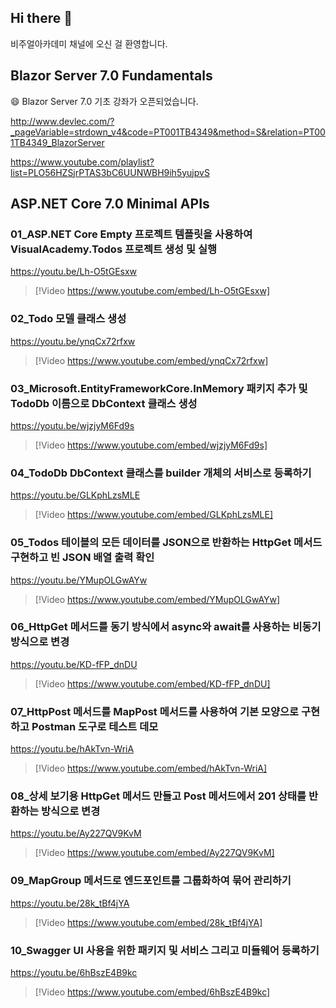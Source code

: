 ## Hi there 👋

비주얼아카데미 채널에 오신 걸 환영합니다.

## Blazor Server 7.0 Fundamentals 

😄 Blazor Server 7.0 기초 강좌가 오픈되었습니다.

http://www.devlec.com/?_pageVariable=strdown_v4&code=PT001TB4349&method=S&relation=PT001TB4349_BlazorServer

https://www.youtube.com/playlist?list=PLO56HZSjrPTAS3bC6UUNWBH9ih5yujpvS


<!--
**VisualAcademy/VisualAcademy** is a ✨ _special_ ✨ repository because its `README.md` (this file) appears on your GitHub profile.

Here are some ideas to get you started:

- 🔭 I’m currently working on ...
- 🌱 I’m currently learning ...
- 👯 I’m looking to collaborate on ...
- 🤔 I’m looking for help with ...
- 💬 Ask me about ...
- 📫 How to reach me: ...
- 😄 Pronouns: ...
- ⚡ Fun fact: ...
-->


## ASP.NET Core 7.0 Minimal APIs

### 01_ASP.NET Core Empty 프로젝트 템플릿을 사용하여 VisualAcademy.Todos 프로젝트 생성 및 실행

https://youtu.be/Lh-O5tGEsxw

> [!Video https://www.youtube.com/embed/Lh-O5tGEsxw]

### 02_Todo 모델 클래스 생성

https://youtu.be/ynqCx72rfxw

> [!Video https://www.youtube.com/embed/ynqCx72rfxw]

### 03_Microsoft.EntityFrameworkCore.InMemory 패키지 추가 및 TodoDb 이름으로 DbContext 클래스 생성

https://youtu.be/wjzjyM6Fd9s

> [!Video https://www.youtube.com/embed/wjzjyM6Fd9s]

### 04_TodoDb DbContext 클래스를 builder 개체의 서비스로 등록하기

https://youtu.be/GLKphLzsMLE

> [!Video https://www.youtube.com/embed/GLKphLzsMLE]

### 05_Todos 테이블의 모든 데이터를 JSON으로 반환하는 HttpGet 메서드 구현하고 빈 JSON 배열 출력 확인

https://youtu.be/YMupOLGwAYw

> [!Video https://www.youtube.com/embed/YMupOLGwAYw]

### 06_HttpGet 메서드를 동기 방식에서 async와 await를 사용하는 비동기 방식으로 변경

https://youtu.be/KD-fFP_dnDU

> [!Video https://www.youtube.com/embed/KD-fFP_dnDU]

### 07_HttpPost 메서드를 MapPost 메서드를 사용하여 기본 모양으로 구현하고 Postman 도구로 테스트 데모

https://youtu.be/hAkTvn-WriA

> [!Video https://www.youtube.com/embed/hAkTvn-WriA]

### 08_상세 보기용 HttpGet 메서드 만들고 Post 메서드에서 201 상태를 반환하는 방식으로 변경

https://youtu.be/Ay227QV9KvM

> [!Video https://www.youtube.com/embed/Ay227QV9KvM]

### 09_MapGroup 메서드로 엔드포인트를 그룹화하여 묶어 관리하기

https://youtu.be/28k_tBf4jYA

> [!Video https://www.youtube.com/embed/28k_tBf4jYA]

### 10_Swagger UI 사용을 위한 패키지 및 서비스 그리고 미들웨어 등록하기

https://youtu.be/6hBszE4B9kc

> [!Video https://www.youtube.com/embed/6hBszE4B9kc]
